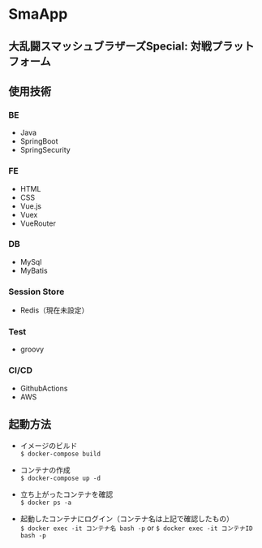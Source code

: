 # SmaApp
## 大乱闘スマッシュブラザーズSpecial: 対戦プラットフォーム

## 使用技術
### BE
* Java
* SpringBoot
* SpringSecurity

### FE
* HTML
* CSS
* Vue.js
* Vuex
* VueRouter

### DB
* MySql
* MyBatis

### Session Store
* Redis（現在未設定）

### Test
* groovy

### CI/CD
* GithubActions
* AWS

## 起動方法
* イメージのビルド  
  ```$ docker-compose build```

* コンテナの作成  
  ```$ docker-compose up -d```

* 立ち上がったコンテナを確認  
  ```$ docker ps -a```

* 起動したコンテナにログイン（コンテナ名は上記で確認したもの）  
  ```$ docker exec -it コンテナ名 bash -p``` or ```$ docker exec -it コンテナID bash -p``` 

